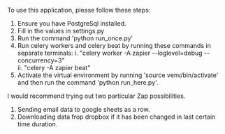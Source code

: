 
To use this application, please follow these steps:
1. Ensure you have PostgreSql installed.
2. Fill in the values in settings.py
3. Run the command 'python run_once.py'
4. Run celery workers and celery beat by running these commands in separate terminals:
    i. "celery worker -A zapier --loglevel=debug --concurrency=3"   
   ii. "celery -A zapier beat"
5. Activate the virtual environment by running 'source venv/bin/activate' and then run the command 'python run_here.py'.





I would recommend trying out two particular Zap possibilities.

1. Sending email data to google sheets as a row.
2. Downloading data frop dropbox if it has been changed in last certain time duration.
